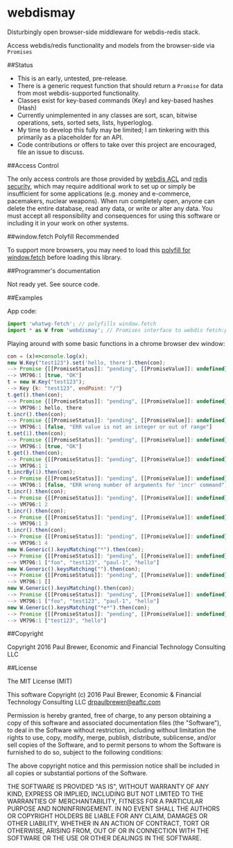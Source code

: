 webdismay
=========
Disturbingly open browser-side middleware for webdis-redis stack.  

Access webdis/redis functionality and models from the browser-side via `Promises`

##Status

* This is an early, untested, pre-release.  
* There is a generic request function that should return a `Promise` for data from most webdis-supported functionality.
* Classes exist for key-based commands (Key) and key-based hashes (Hash) 
* Currently unimplemented in any classes are sort, scan, bitwise operations, sets, sorted sets, lists, hyperloglog.
* My time to develop this fully may be limited; I am tinkering with this primarily as a placeholder for an API.  
* Code contributions or offers to take over this project are encouraged, file an issue to discuss.

##Access Control

The only access controls are those provided by [webdis ACL](https://github.com/nicolasff/webdis#acl) and [redis security](http://redis.io/topics/security), which may require additional work to set up or
simply be insufficient for some applications (e.g. money and e-commerce, pacemakers, nuclear weapons).  When run completely open, anyone can delete the entire database, read any data, or write or alter 
any data.  You must accept all responsibility and consequences for using this software or including it in your work on other systems.  

##window.fetch Polyfill Recommended

To support more browsers, you may need to load this [polyfill for window.fetch](https://github.com/github/fetch) before loading this library.

##Programmer's documentation

Not ready yet.  See source code. 

##Examples 

App code:

```js
import 'whatwg-fetch'; // polyfills window.fetch
import * as W from 'webdismay'; // Promises interface to webdis fetch:post to "/" 
```

Playing around with some basic functions in a chrome browser dev window:

```js
con = (x)=>console.log(x);
new W.Key("test123").set('hello, there').then(con);
--> Promise {[[PromiseStatus]]: "pending", [[PromiseValue]]: undefined}
--> VM796:1 [true, "OK"]
t = new W.Key("test123");
--> Key {k: "test123", endPoint: "/"}
t.get().then(con);
--> Promise {[[PromiseStatus]]: "pending", [[PromiseValue]]: undefined}
--> VM796:1 hello, there
t.incr().then(con);
--> Promise {[[PromiseStatus]]: "pending", [[PromiseValue]]: undefined}
--> VM796:1 [false, "ERR value is not an integer or out of range"]
t.set(1).then(con);
--> Promise {[[PromiseStatus]]: "pending", [[PromiseValue]]: undefined}
--> VM796:1 [true, "OK"]
t.get().then(con);
--> Promise {[[PromiseStatus]]: "pending", [[PromiseValue]]: undefined}
--> VM796:1 1
t.incrBy(1).then(con);
--> Promise {[[PromiseStatus]]: "pending", [[PromiseValue]]: undefined}
--> VM796:1 [false, "ERR wrong number of arguments for 'incr' command"]
t.incr().then(con);
--> Promise {[[PromiseStatus]]: "pending", [[PromiseValue]]: undefined}
--> VM796:1 2
t.incr().then(con);
--> Promise {[[PromiseStatus]]: "pending", [[PromiseValue]]: undefined}
--> VM796:1 3
t.incr().then(con);
--> Promise {[[PromiseStatus]]: "pending", [[PromiseValue]]: undefined}
--> VM796:1 4
new W.Generic().keysMatching("*").then(con);
--> Promise {[[PromiseStatus]]: "pending", [[PromiseValue]]: undefined}
--> VM796:1 ["foo", "test123", "paul-1", "hello"]
new W.Generic().keysMatching("").then(con);
--> Promise {[[PromiseStatus]]: "pending", [[PromiseValue]]: undefined}
--> VM796:1 []
new W.Generic().keysMatching().then(con);
--> Promise {[[PromiseStatus]]: "pending", [[PromiseValue]]: undefined}
--> VM796:1 ["foo", "test123", "paul-1", "hello"]
new W.Generic().keysMatching("*e*").then(con);
--> Promise {[[PromiseStatus]]: "pending", [[PromiseValue]]: undefined}
--> VM796:1 ["test123", "hello"]
```

##Copyright

Copyright 2016 Paul Brewer, Economic and Financial Technology Consulting LLC

##License

The MIT License (MIT)

This software Copyright (c) 2016 Paul Brewer, Economic & Financial Technology Consulting LLC <drpaulbrewer@eaftc.com>

Permission is hereby granted, free of charge, to any person obtaining a copy of this software and associated documentation files (the "Software"), to deal in the Software without restriction, including without limitation the rights to use, copy, modify, merge, publish, distribute, sublicense, and/or sell copies of the Software, and to permit persons to whom the Software is furnished to do so, subject to the following conditions:

The above copyright notice and this permission notice shall be included in all copies or substantial portions of the Software.

THE SOFTWARE IS PROVIDED "AS IS", WITHOUT WARRANTY OF ANY KIND, EXPRESS OR IMPLIED, INCLUDING BUT NOT LIMITED TO THE WARRANTIES OF MERCHANTABILITY, FITNESS FOR A PARTICULAR PURPOSE AND NONINFRINGEMENT. IN NO EVENT SHALL THE AUTHORS OR COPYRIGHT HOLDERS BE LIABLE FOR ANY CLAIM, DAMAGES OR OTHER LIABILITY, WHETHER IN AN ACTION OF CONTRACT, TORT OR OTHERWISE, ARISING FROM, OUT OF OR IN CONNECTION WITH THE SOFTWARE OR THE USE OR OTHER DEALINGS IN THE SOFTWARE.
